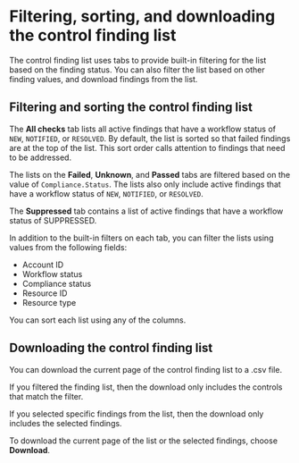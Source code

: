 # Filtering, sorting, and downloading the control finding list<a name="control-finding-list"></a>

The control finding list uses tabs to provide built\-in filtering for the list based on the finding status\. You can also filter the list based on other finding values, and download findings from the list\.

## Filtering and sorting the control finding list<a name="control-finding-list-filter-sort"></a>

The **All checks** tab lists all active findings that have a workflow status of `NEW`, `NOTIFIED`, or `RESOLVED`\. By default, the list is sorted so that failed findings are at the top of the list\. This sort order calls attention to findings that need to be addressed\.

The lists on the **Failed**, **Unknown**, and **Passed** tabs are filtered based on the value of `Compliance.Status`\. The lists also only include active findings that have a workflow status of `NEW`, `NOTIFIED`, or `RESOLVED`\.

The **Suppressed** tab contains a list of active findings that have a workflow status of SUPPRESSED\.

In addition to the built\-in filters on each tab, you can filter the lists using values from the following fields:
+ Account ID
+ Workflow status
+ Compliance status
+ Resource ID
+ Resource type

You can sort each list using any of the columns\.

## Downloading the control finding list<a name="control-finding-list-download"></a>

You can download the current page of the control finding list to a \.csv file\.

If you filtered the finding list, then the download only includes the controls that match the filter\.

If you selected specific findings from the list, then the download only includes the selected findings\.

To download the current page of the list or the selected findings, choose **Download**\.